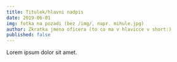 ```yaml
---
title: Titulek/hlavni nadpis
date: 2019-06-01
img: fotka na pozadi (bez /img/, napr. mihule.jpg)
author: Zkratka jmena oficera (to co ma v hlavicce v short:)
published: false
---
```


Lorem ipsum dolor sit amet.
